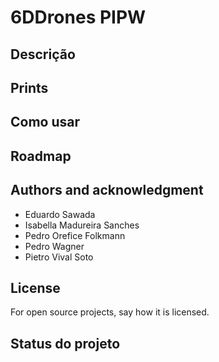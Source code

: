 # 6DDrones PIPW

## Descrição

## Prints

## Como usar

## Roadmap

## Authors and acknowledgment
- Eduardo Sawada
- Isabella Madureira Sanches
- Pedro Orefice Folkmann
- Pedro Wagner
- Pietro Vival Soto

## License
For open source projects, say how it is licensed.

## Status do projeto
